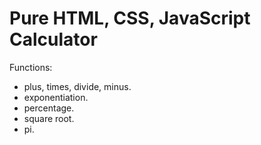 # Pure HTML, CSS, JavaScript Calculator
Functions:
 - plus, times, divide, minus.
 - exponentiation.
 - percentage.
 - square root.
 - pi.
